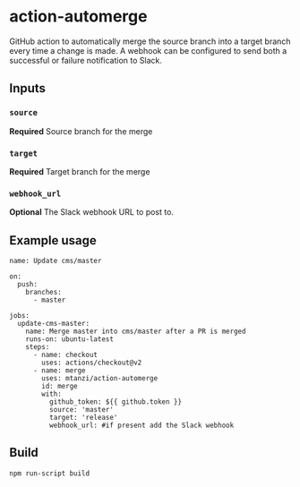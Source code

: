 # action-automerge

GitHub action to automatically merge the source branch into a target branch every time a change is made. A webhook can be configured to send both a successful or failure notification to Slack.

## Inputs

### `source`

**Required** Source branch for the merge

### `target`

**Required** Target branch for the merge

### `webhook_url`

**Optional** The Slack webhook URL to post to.


## Example usage

```
name: Update cms/master

on:
  push:
    branches:
      - master

jobs:
  update-cms-master:
    name: Merge master into cms/master after a PR is merged
    runs-on: ubuntu-latest
    steps:
      - name: checkout
        uses: actions/checkout@v2
      - name: merge
        uses: mtanzi/action-automerge
        id: merge
        with:
          github_token: ${{ github.token }}
          source: 'master'
          target: 'release'
          webhook_url: #if present add the Slack webhook
```

## Build

```bash
npm run-script build
```
